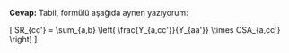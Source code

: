**Cevap:** Tabii, formülü aşağıda aynen yazıyorum:

\[
SR_{cc'} = \sum_{a,b} \left( \frac{Y_{a,cc'}}{Y_{aa'}} \times CSA_{a,cc'} \right)
\]